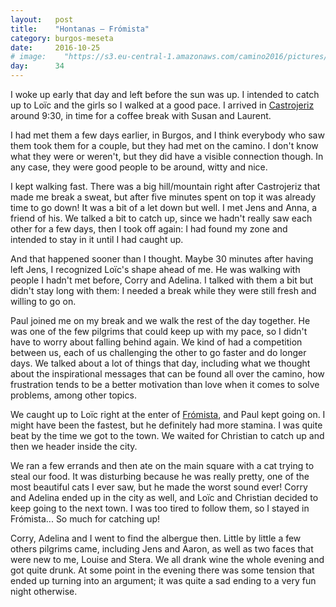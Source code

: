 ```yaml
---
layout:   post
title:    "Hontanas — Frómista"
category: burgos-meseta
date:     2016-10-25
# image:    "https://s3.eu-central-1.amazonaws.com/camino2016/pictures/30/peace.jpg"
day:      34
---
```


I woke up early that day and left before the sun was up. I intended to catch up to Loïc and the girls so I walked at a good pace. I arrived in [Castrojeriz](https://www.google.fr/maps/place/09110+Castrojeriz,+Province+de+Burgos,+Espagne/@42.2897984,-4.1454184,15z/data=!3m1!4b1!4m5!3m4!1s0xd463c8e02d6a64f:0x612e2ea033aad66a!8m2!3d42.2884848!4d-4.1423607?hl=fr) around 9:30, in time for a coffee break with Susan and Laurent.

I had met them a few days earlier, in Burgos, and I think everybody who saw them took them for a couple, but they had met on the camino. I don't know what they were or weren't, but they did have a visible connection though. In any case, they were good people to be around, witty and nice.

I kept walking fast. There was a big hill/mountain right after Castrojeriz that made me break a sweat, but after five minutes spent on top it was already time to go down! It was a bit of a let down but well. I met Jens and Anna, a friend of his. We talked a bit to catch up, since we hadn't really saw each other for a few days, then I took off again: I had found my zone and intended to stay in it until I had caught up.

And that happened sooner than I thought. Maybe 30 minutes after having left Jens, I recognized Loïc's shape ahead of me. He was walking with people I hadn't met before, Corry and Adelina. I talked with them a bit but didn't stay long with them: I needed a break while they were still fresh and willing to go on.

Paul joined me on my break and we walk the rest of the day together. He was one of the few pilgrims that could keep up with my pace, so I didn't have to worry about falling behind again. We kind of had a competition between us, each of us challenging the other to go faster and do longer days. We talked about a lot of things that day, including what we thought about the inspirational messages that can be found all over the camino, how frustration tends to be a better motivation than love when it comes to solve problems, among other topics.

We caught up to Loïc right at the enter of [Frómista](https://www.google.com/maps/place/34440+Frómista,+Palencia,+Spain/@42.26705,-4.4140027,15z/data=!3m1!4b1!4m5!3m4!1s0xd47ccd6fd31298d:0x7c8475e90ae46724!8m2!3d42.2676329!4d-4.4053497?hl=en), and Paul kept going on. I might have been the fastest, but he definitely had more stamina. I was quite beat by the time we got to the town. We waited for Christian to catch up and then we header inside the city.

We ran a few errands and then ate on the main square with a cat trying to steal our food. It was disturbing because he was really pretty, one of the most beautiful cats I ever saw, but he made the worst sound ever! Corry and Adelina ended up in the city as well, and Loïc and Christian decided to keep going to the next town. I was too tired to follow them, so I stayed in Frómista... So much for catching up!

Corry, Adelina and I went to find the albergue then. Little by little a few others pilgrims came, including Jens and Aaron, as well as two faces that were new to me, Louise and Stera. We all drank wine the whole evening and got quite drunk. At some point in the evening there was some tension that ended up turning into an argument; it was quite a sad ending to a very fun night otherwise.
